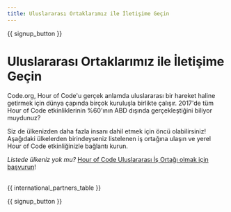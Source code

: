 ```yaml
---
title: Uluslararası Ortaklarımız ile İletişime Geçin
---
```


{{ signup_button }}

# Uluslararası Ortaklarımız ile İletişime Geçin

Code.org, Hour of Code'u gerçek anlamda uluslararası bir hareket haline getirmek için dünya çapında birçok kuruluşla birlikte çalışır. 2017'de tüm Hour of Code etkinliklerinin %60'ının ABD dışında gerçekleştiğini biliyor muydunuz?

Siz de ülkenizden daha fazla insanı dahil etmek için öncü olabilirsiniz! Aşağıdaki ülkelerden birindeyseniz listelenen iş ortağına ulaşın ve yerel Hour of Code etkinliğinizle bağlantı kurun.

*Listede ülkeniz yok mu?* [Hour of Code Uluslararası İş Ortağı olmak için başvurun](https://goo.gl/forms/PZQEsqvet7yBE5ps2)! <br /> <br />

{{ international_partners_table }}

{{ signup_button }}